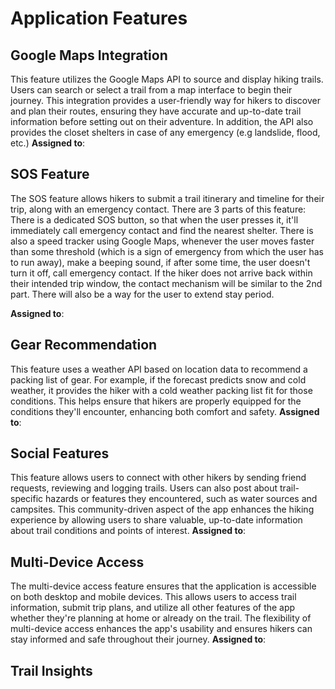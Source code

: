# Application Features

## Google Maps Integration
This feature utilizes the Google Maps API to source and display hiking trails. Users can search or select a trail 
from a map interface to begin their journey. This integration provides a user-friendly way for hikers to discover and
 plan their routes, ensuring they have accurate and up-to-date trail information before setting out on their adventure. 
 In addition, the API also provides the closet shelters in case of any emergency (e.g landslide, flood, etc.)
**Assigned to**: 

## SOS Feature
The SOS feature allows hikers to submit a trail itinerary and timeline for their trip, along with an emergency contact. There are 3 parts of this feature:
There is a dedicated SOS button, so that when the user presses it, it'll immediately call emergency contact and find the nearest shelter.
There is also a speed tracker using Google Maps, whenever the user moves faster than some threshold (which is a sign of emergency from which the user has to run away), make a beeping sound, if after some time, the user doesn't turn it off, call emergency contact.
If the hiker does not arrive back within their intended trip window, the contact mechanism will be similar to the 2nd part. There will also be a way for the user to extend stay period.

**Assigned to**: 

## Gear Recommendation
This feature uses a weather API based on location data to recommend a packing list of gear. For example, 
if the forecast predicts snow and cold weather, it provides the hiker with a cold weather packing list fit 
for those conditions. This helps ensure that hikers are properly equipped for the conditions they'll encounter, 
enhancing both comfort and safety.
**Assigned to**: 

## Social Features
This feature allows users to connect with other hikers by sending friend requests, reviewing and logging trails. 
Users can also post about trail-specific hazards or features they encountered, such as water sources and campsites. 
This community-driven aspect of the app enhances the hiking experience by allowing users to share valuable, up-to-date 
information about trail conditions and points of interest.
**Assigned to**: 

## Multi-Device Access
The multi-device access feature ensures that the application is accessible on both desktop and mobile devices. 
This allows users to access trail information, submit trip plans, and utilize all other features of the app 
whether they're planning at home or already on the trail. The flexibility of multi-device access enhances the 
app's usability and ensures hikers can stay informed and safe throughout their journey.
**Assigned to**:

## Trail Insights
